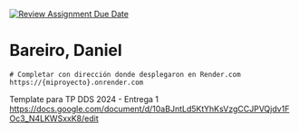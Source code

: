 [![Review Assignment Due Date](https://classroom.github.com/assets/deadline-readme-button-24ddc0f5d75046c5622901739e7c5dd533143b0c8e959d652212380cedb1ea36.svg)](https://classroom.github.com/a/tYQRXUck)
# Bareiro, Daniel

```
# Completar con dirección donde despĺegaron en Render.com
https://{miproyecto}.onrender.com
```

Template para TP DDS 2024 - Entrega 1
https://docs.google.com/document/d/10aBJntLd5KtYhKsVzgCCJPVQjdv1FOc3_N4LKWSxxK8/edit
